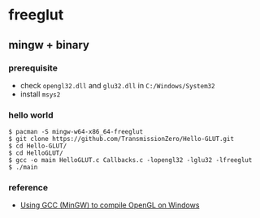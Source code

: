 # freeglut

## mingw + binary

### prerequisite

- check `opengl32.dll` and `glu32.dll` in `C:/Windows/System32`
- install `msys2`

### hello world

```
$ pacman -S mingw-w64-x86_64-freeglut
$ git clone https://github.com/TransmissionZero/Hello-GLUT.git
$ cd Hello-GLUT/
$ cd HelloGLUT/
$ gcc -o main HelloGLUT.c Callbacks.c -lopengl32 -lglu32 -lfreeglut
$ ./main
```

### reference

- [Using GCC (MinGW) to compile OpenGL on Windows](https://stackoverflow.com/questions/2568067/using-gcc-mingw-to-compile-opengl-on-windows)

